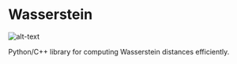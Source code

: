 # Wasserstein
![alt-text](https://travis-ci.org/pkomiske/Wasserstein.svg?branch=master "Travis-CI Build Status")

Python/C++ library for computing Wasserstein distances efficiently.
